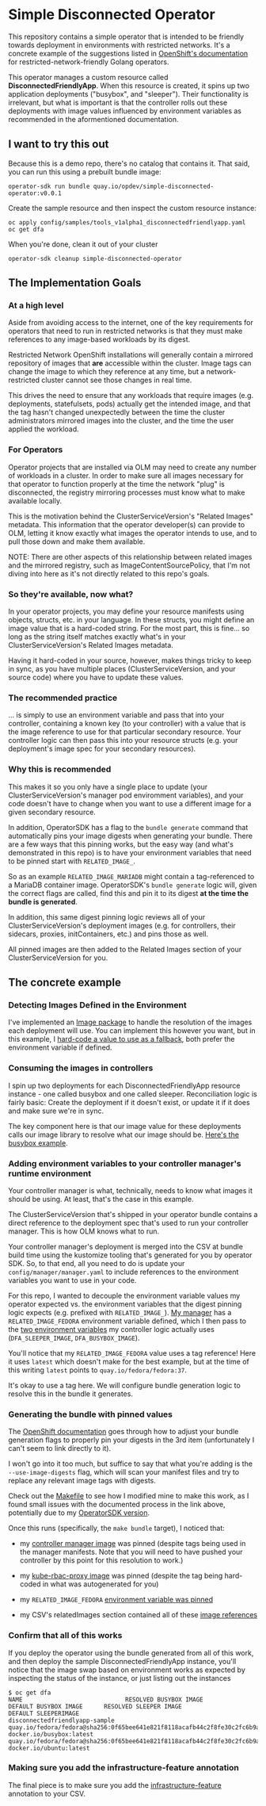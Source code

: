 # Simple Disconnected Operator

This repository contains a simple operator that is intended to be friendly
towards deployment in environments with restricted networks. It's a concrete
example of the suggestions listed in [OpenShift's
documentation](https://docs.openshift.com/container-platform/4.11/operators/operator_sdk/osdk-generating-csvs.html#olm-enabling-operator-for-restricted-network_osdk-generating-csvs)
for restricted-network-friendly Golang operators.

This operator manages a custom resource called **DisconnectedFriendlyApp**. When
this resource is created, it spins up two application deployments ("busybox",
and "sleeper"). Their functionality is irrelevant, but what is important is that
the controller rolls out these deployments with image values influenced by
environment variables as recommended in the aformentioned documentation.

## I want to try this out

Because this is a demo repo, there's no catalog that contains it. That said, you
can run this using a prebuilt bundle image:

```shell
operator-sdk run bundle quay.io/opdev/simple-disconnected-operator:v0.0.1
```

Create the sample resource and then inspect the custom resource instance:

```shell
oc apply config/samples/tools_v1alpha1_disconnectedfriendlyapp.yaml
oc get dfa
```

When you're done, clean it out of your cluster

```shell
operator-sdk cleanup simple-disconnected-operator
```

## The Implementation Goals

### At a high level

Aside from avoiding access to the internet, one of the key requirements for
operators that need to run in restricted networks is that they must make
references to any image-based workloads by its digest.

Restricted Network OpenShift installations will generally contain a mirrored
repository of images that **are** accessible within the cluster. Image tags can
change the image to which they reference at any time, but a network-restricted
cluster cannot see those changes in real time.

This drives the need to ensure that any workloads that require images (e.g.
deployments, statefulsets, pods) actually get the intended image, and that the
tag hasn't changed unexpectedly between the time the cluster administrators
mirrored images into the cluster, and the time the user applied the workload.

### For Operators

Operator projects that are installed via OLM may need to create any number of
workloads in a cluster. In order to make sure all images necessary for that
operator to function properly at the time the network "plug" is disconnected,
the registry mirroring processes must know what to make available locally.

This is the motivation behind the ClusterServiceVersion's "Related Images"
metadata. This information that the operator developer(s) can provide to OLM,
letting it know exactly what images the operator intends to use, and to pull
those down and make them available.

NOTE: There are other aspects of this relationship between related images and
the mirrored registry, such as ImageContentSourcePolicy, that I'm not diving
into here as it's not directly related to this repo's goals.

### So they're available, now what?

In your operator projects, you may define your resource manifests using objects,
structs, etc. in your language. In these structs, you might define an image
value that is a hard-coded string. For the most part, this is fine... so long as
the string itself matches exactly what's in your ClusterServiceVersion's Related
Images metadata.

Having it hard-coded in your source, however, makes things tricky to keep in
sync, as you have multiple places (ClusterServiceVersion, and your source code)
where you have to update these values.

### The recommended practice

... is simply to use an environment variable and pass that into your controller,
containing a known key (to your controller) with a value that is the image
reference to use for that particular secondary resource. Your controller logic
can then pass this into your resource structs (e.g. your deployment's image spec
for your secondary resources).

### Why this is recommended

This makes it so you only have a single place to update (your
ClusterServiceVersion's manager pod enviromment variables), and your code
doesn't have to change when you want to use a different image for a given
secondary resource.

In addition, OperatorSDK has a flag to the `bundle generate` command that
automatically pins your image digests when generating your bundle. There are a
few ways that this pinning works, but the easy way (and what's demonstrated in
this repo) is to have your environment variables that need to be pinned start
with `RELATED_IMAGE_`.

So as an example `RELATED_IMAGE_MARIADB` might contain a tag-referenced to a
MariaDB container image. OperatorSDK's `bundle generate` logic will, given the
correct flags are called, find this and pin it to its digest **at the time the
bundle is generated**.

In addition, this same digest pinning logic reviews all of your
ClusterServiceVersion's deployment images (e.g. for controllers, their sidecars,
proxies, initContainers, etc.) and pins those as well.

All pinned images are then added to the Related Images section of your
ClusterServiceVersion for you.

## The concrete example

### Detecting Images Defined in the Environment

I've implemented an [Image package](./image/image.go) to handle the resolution
of the images each deployment will use. You can implement this however you want,
but in this example, I [hard-code a value to use as a
fallback](./image/image.go#L6), both prefer the environment variable if defined.

### Consuming the images in controllers

I spin up two deployments for each DisconnectedFriendlyApp resource instance -
one called busybox and one called sleeper. Reconciliation logic is fairly basic:
Create the deployment if it doesn't exist, or update it if it does and make sure
we're in sync.

The key component here is that our image value for these deployments calls our
image library to resolve what our image should be. [Here's the busybox
example](./controllers/busybox_deployment_reconciler.go#L80).

### Adding environment variables to your controller manager's runtime environment

Your controller manager is what, technically, needs to know what images it
should be using. At least, that's the case in this example.

The ClusterServiceVersion that's shipped in your operator bundle contains a
direct reference to the deployment spec that's used to run your controller
manager. This is how OLM knows what to run.

Your controller manager's deployment is merged into the CSV at bundle build time
using the kustomize tooling that's generated for you by operator SDK. So, to
that end, all you need to do is update your `config/manager/manager.yaml` to
include references to the environment variables you want to use in your code.

For this repo, I wanted to decouple the environment variable values my operator
expected vs. the environment variables that the digest pinning logic expects
(e.g. prefixed with `RELATED_IMAGE_`). [My
manager](./config/manager/manager.yaml#L76) has a `RELATED_IMAGE_FEDORA`
environment variable defined, which I then pass to the [two environment variables](./image/image.go#L8)
my controller logic actually uses (`DFA_SLEEPER_IMAGE`, `DFA_BUSYBOX_IMAGE`).

You'll notice that my `RELATED_IMAGE_FEDORA` value uses a tag reference! Here it
uses `latest` which doesn't make for the best example, but at the time of this
writing `latest` points to `quay.io/fedora/fedora:37`.

It's okay to use a tag here. We will configure bundle generation logic to
resolve this in the bundle it generates.

### Generating the bundle with pinned values

The [OpenShift
documentation](https://docs.openshift.com/container-platform/4.11/operators/operator_sdk/osdk-generating-csvs.html#olm-enabling-operator-for-restricted-network_osdk-generating-csvs)
goes through how to adjust your bundle generation flags to properly pin your
digests in the 3rd item (unfortunately I can't seem to link directly to it).

I won't go into it too much, but suffice to say that what you're adding is the
`--use-image-digests` flag, which will scan your manifest files and try to
replace any relevant image tags with digests.

Check out the [Makefile](./Makefile#L44-L47) to see how I modified mine to make
this work, as I found small issues with the documented process in the link
above, potentially due to my [OperatorSDK version](./OPERATOR_SDK_VERSION).

Once this runs (specifically, the `make bundle` target), I noticed that:

- my [controller manager
  image](./bundle/manifests/simple-disconnected-operator.clusterserviceversion.yaml#L180)
  was pinned (despite tags being used in the manager manifests. Note that you
  will need to have pushed your controller by this point for this resolution to
  work.)

- my [kube-rbac-proxy
  image](./bundle/manifests/simple-disconnected-operator.clusterserviceversion.yaml#L149)
  was pinned (despite the tag being hard-coded in what was autogenerated for
  you)

- my `RELATED_IMAGE_FEDORA` [environment variable was
  pinned](./bundle/manifests/simple-disconnected-operator.clusterserviceversion.yaml#L175)

- my CSV's relatedImages section contained all of these [image
  references](./bundle/manifests/simple-disconnected-operator.clusterserviceversion.yaml#L268)

### Confirm that all of this works

If you deploy the operator using the bundle generated from all of this work, and
then deploy the sample DisconnectedFriendlyApp instance, you'll notice that the
image swap based on environment works as expected by inspecting the status of
the instance, or just listing out the instances

```shell
$ oc get dfa
NAME                             RESOLVED BUSYBOX IMAGE                                                                          DEFAULT BUSYBOX IMAGE      RESOLVED SLEEPER IMAGE                                                                          DEFAULT SLEEPERIMAGE
disconnectedfriendlyapp-sample   quay.io/fedora/fedora@sha256:0f65bee641e821f8118acafb44c2f8fe30c2fc6b9a2b3729c0660376391aa117   docker.io/busybox:latest   quay.io/fedora/fedora@sha256:0f65bee641e821f8118acafb44c2f8fe30c2fc6b9a2b3729c0660376391aa117   docker.io/ubuntu:latest
```

### Making sure you add the infrastructure-feature annotation

The final piece is to make sure you add the
[infrastructure-feature](./config/manifests/bases/simple-disconnected-operator.clusterserviceversion.yaml#L7)
annotation to your CSV.

